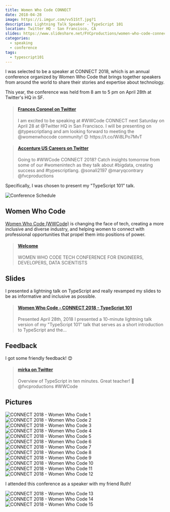 ```yaml
---
title: Women Who Code CONNECT
date: 2018-04-28
image: https://i.imgur.com/vv51StT.jpg?1
description: Lightning Talk Speaker - TypeScript 101
location: Twitter HQ - San Francisco, CA
slides: https://www.slideshare.net/FVCproductions/women-who-code-connect-2018-typescript-101
categories:
  - speaking
  - conference
tags:
  - typescript101
---
```


I was selected to be a speaker at CONNECT 2018, which is an annual conference organized by Women Who Code that brings together speakers from around the world to share their stories and expertise about technology.

This year, the conference was held from 8 am to 5 pm on April 28th at Twitter's HQ in SF.

<blockquote class="embedly-card"><h4><a href="https://twitter.com/fvcproductions/status/987845721549295616">Frances Coronel on Twitter</a></h4><p>I am excited to be speaking at #WWCode CONNECT next Saturday on April 28 at @Twitter HQ in San Francisco. I will be presenting on @typescriptlang and am looking forward to meeting the @womenwhocode community! 😊 https://t.co/Wi8LPo7MvT</p></blockquote>
<script async src="//cdn.embedly.com/widgets/platform.js" charset="UTF-8"></script>

<blockquote class="embedly-card"><h4><a href="https://twitter.com/AccentureUSJobs/status/989949839797571589">Accenture US Careers on Twitter</a></h4><p>Going to #WWCode CONNECT 2018? Catch insights tomorrow from some of our #womenintech as they talk about #bigdata, creating success and #typescriptlang. @sonali2197 @maryqcontrary @fvcproductions</p></blockquote>
<script async src="//cdn.embedly.com/widgets/platform.js" charset="UTF-8"></script>

Specifically, I was chosen to present my "TypeScript 101" talk.

![Conference Schedule](https://i.imgur.com/ENMTA8q.jpg)

## Women Who Code

[Women Who Code (WWCode)](https://www.womenwhocode.com/) is changing the face of tech, creating a more inclusive and diverse industry, and helping women to connect with professional opportunities that propel them into positions of power.

<blockquote class="embedly-card"><h4><a href="https://connect2018.womenwhocode.com/">Welcome</a></h4><p>WOMEN WHO CODE TECH CONFERENCE FOR ENGINEERS, DEVELOPERS, DATA SCIENTISTS</p></blockquote>
<script async src="//cdn.embedly.com/widgets/platform.js" charset="UTF-8"></script>

## Slides

I presented a lightning talk on TypeScript and really revamped my slides to be as informative and inclusive as possible.

<blockquote class="embedly-card"><h4><a href="https://www.slideshare.net/FVCproductions/women-who-code-connect-2018-typescript-101">Women Who Code - CONNECT 2018 - TypeScript 101</a></h4><p>Presented April 28th, 2018 I presented a 10-minute lightning talk version of my "TypeScript 101" talk that serves as a short introduction to TypeScript and the...</p></blockquote>
<script async src="//cdn.embedly.com/widgets/platform.js" charset="UTF-8"></script>

## Feedback

I got some friendly feedback! 😊

<blockquote class="embedly-card"><h4><a href="https://twitter.com/mirka/status/990390645285007361">mirka on Twitter</a></h4><p>Overview of TypeScript in ten minutes. Great teacher! 💯 @fvcproductions #WWCode</p></blockquote>
<script async src="//cdn.embedly.com/widgets/platform.js" charset="UTF-8"></script>

## Pictures

![CONNECT 2018 - Women Who Code 1](https://i.imgur.com/KSn6pQI.jpg)
![CONNECT 2018 - Women Who Code 2](https://i.imgur.com/ApHtM22.jpg)
![CONNECT 2018 - Women Who Code 3](https://i.imgur.com/vVWEHzp.jpg)
![CONNECT 2018 - Women Who Code 4](https://i.imgur.com/SAwFPPP.jpg)
![CONNECT 2018 - Women Who Code 5](https://i.imgur.com/vv51StT.jpg)
![CONNECT 2018 - Women Who Code 6](https://i.imgur.com/0jzNtML.jpg)
![CONNECT 2018 - Women Who Code 7](https://i.imgur.com/nTZKOvS.jpg)
![CONNECT 2018 - Women Who Code 8](https://i.imgur.com/M4Bweon.jpg)
![CONNECT 2018 - Women Who Code 9](https://i.imgur.com/8qOcXuc.jpg)
![CONNECT 2018 - Women Who Code 10](https://i.imgur.com/p2Bd75B.jpg)
![CONNECT 2018 - Women Who Code 11](https://i.imgur.com/7pl4GMH.jpg)
![CONNECT 2018 - Women Who Code 12](https://i.imgur.com/nQUhwGz.jpg)

I attended this conference as a speaker with my friend Ruth!

![CONNECT 2018 - Women Who Code 13](https://i.imgur.com/TaBYrZT.jpg)
![CONNECT 2018 - Women Who Code 14](https://i.imgur.com/5jtkoRF.jpg)
![CONNECT 2018 - Women Who Code 15](https://i.imgur.com/z4AcOHO.jpg)
